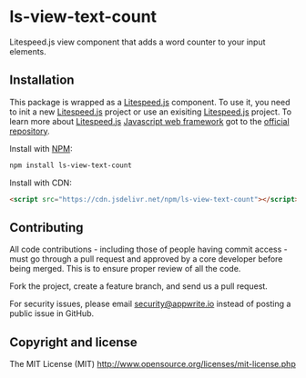 # ls-view-text-count

Litespeed.js view component that adds a word counter to your input elements.

## Installation

This package is wrapped as a [Litespeed.js](https://github.com/litespeed-js/litespeed.js) component. To use it, you need to init a new [Litespeed.js](https://github.com/litespeed-js/litespeed.js) project or use an exisiting [Litespeed.js](https://github.com/litespeed-js/litespeed.js) project. To learn more about [Litespeed.js](https://github.com/litespeed-js/litespeed.js) [Javascript web framework](https://github.com/litespeed-js/litespeed.js) got to the [official repository](https://github.com/litespeed-js/litespeed.js).

Install with [NPM](https://www.npmjs.com/):

```bash
npm install ls-view-text-count
```

Install with CDN:
```html
<script src="https://cdn.jsdelivr.net/npm/ls-view-text-count"></script>
```

## Contributing

All code contributions - including those of people having commit access - must go through a pull request and approved by a core developer before being merged. This is to ensure proper review of all the code.

Fork the project, create a feature branch, and send us a pull request.

For security issues, please email security@appwrite.io instead of posting a public issue in GitHub.

## Copyright and license

The MIT License (MIT) http://www.opensource.org/licenses/mit-license.php
